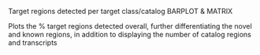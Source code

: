 Target regions detected per target class/catalog BARPLOT & MATRIX

Plots the % target regions detected overall, further differentiating the novel and known regions, in addition to displaying the number of catalog regions and transcripts
